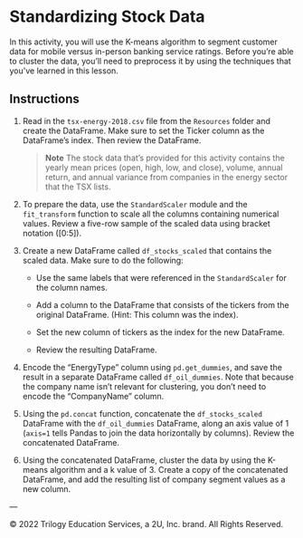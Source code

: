 # Standardizing Stock Data

In this activity, you will use the K-means algorithm to segment customer data for mobile versus in-person banking service ratings. Before you’re able to cluster the data, you’ll need to preprocess it by using the techniques that you've learned in this lesson.

## Instructions

1. Read in the `tsx-energy-2018.csv` file from the `Resources` folder and create the DataFrame. Make sure to set the Ticker column as the DataFrame’s index. Then review the DataFrame.

   > **Note** The stock data that’s provided for this activity contains the yearly mean prices (open, high, low, and close), volume, annual return, and annual variance from companies in the energy sector that the TSX lists.

2. To prepare the data, use the `StandardScaler` module and the `fit_transform` function to scale all the columns containing numerical values. Review a five-row sample of the scaled data using bracket notation ([0:5]).

3. Create a new DataFrame called `df_stocks_scaled` that contains the scaled data. Make sure to do the following:

   - Use the same labels that were referenced in the `StandardScaler` for the column names.

   - Add a column to the DataFrame that consists of the tickers from the original DataFrame. (Hint: This column was the index).

   - Set the new column of tickers as the index for the new DataFrame.

   - Review the resulting DataFrame.

4. Encode the “EnergyType” column using `pd.get_dummies`, and save the result in a separate DataFrame called `df_oil_dummies`. Note that because the company name isn’t relevant for clustering, you don’t need to encode the “CompanyName” column.

5. Using the `pd.concat` function, concatenate the `df_stocks_scaled` DataFrame with the `df_oil_dummies` DataFrame, along an axis value of 1 (`axis=1` tells Pandas to join the data horizontally by columns). Review the concatenated DataFrame.

6. Using the concatenated DataFrame, cluster the data by using the K-means algorithm and a k value of 3. Create a copy of the concatenated DataFrame, and add the resulting list of company segment values as a new column.

—

© 2022 Trilogy Education Services, a 2U, Inc. brand. All Rights Reserved.

